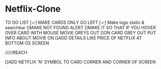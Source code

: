 # Netflix-Clone
TO DO LIST
[✓] MAKE CARDS ONLY GO LEFT
[✓] Make logo static & searchbar
[]MAKE NOT FOUND ALERT
[]MAKE IT SO THAT IF YOU HOVER OVER CARD WITH MOUSE MOVIE GREYS OUT 
[]ON CARD GREY OUT PUT INFO ABOUT MOVIE ON 
[]ADD DETAILS LIKE PRICE OF NETFLIX AT BOTTOM OS SCREEN

/////REACH

[]ADD NETFLIX 'N' SYMBOL TO CARD CORNER AND CORNER OF SCREEN